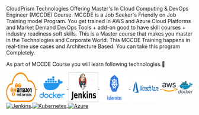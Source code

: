 CloudPrism Technologies Offering Master's In Cloud Computing & DevOps Engineer (MCCDE) Course. MCCDE is a  Job Seeker's Friendly on Job Training model Program. You get trained in AWS and Azure Cloud Platforms and Market Demand DevOps Tools + add-on good to have skill courses + industry readiness soft skills. This is a Master course that makes you master in the Technologies and Corporate World. This MCCDE Training happens in real-time use cases and Architecture Based. You can take this program Completely.


As part of MCCDE Course you will learn following technologies.👋

<a href="https://aws.amazon.com" target="blank">
<img align="center" src="/course_images/aws.webp" alt="AWS" height="80" width="80" />
</a>
<a href="https://www.docker.com/" target="blank">
<img align="center" src="/course_images/Docker.webp" alt="Docker" height="80" width="80" />
</a>
<a href="https://www.jenkins.io" target="blank">
<img align="center" src="/course_images/Jenkins.webp" alt="Jenkins" height="80" width="80" />
</a>
<a href="https://kubernetes.io" target="blank">
<img align="center" src="/course_images/Kubernetes.png" alt="Kubernetes" height="80" width="80" />
</a>
<a href="https://azure.microsoft.com/en-in/" target="blank">
<img align="center" src="/course_images/microsoft-azure.png" alt="Azure" height="80" width="80" />
</a>





<a href="https://aws.amazon.com" target="blank">
<img align="center" src="https://raw.githubusercontent.com/devicons/devicon/master/icons/amazonwebservices/amazonwebservices-original-wordmark.svg" alt="AWS" height="40" width="40" />
</a>
<a href="https://www.docker.com/" target="blank">
<img align="center" src="https://raw.githubusercontent.com/devicons/devicon/master/icons/docker/docker-original-wordmark.svg" alt="Docker" height="40" width="40" />
</a>
<a href="https://www.jenkins.io" target="blank">
<img align="center" src="https://www.vectorlogo.zone/logos/jenkins/jenkins-icon.svg" alt="Jenkins" height="40" width="40" />
</a>
<a href="https://kubernetes.io" target="blank">
<img align="center" src="https://www.vectorlogo.zone/logos/kubernetes/kubernetes-icon.svg" alt="Kubernetes" height="40" width="40" />
</a>
<a href="https://azure.microsoft.com/en-in/" target="blank">
<img align="center" src="https://www.vectorlogo.zone/logos/microsoft_azure/microsoft_azure-icon.svg" alt="Azure" height="40" width="40" />
</a>